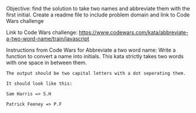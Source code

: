 Objective:
find the solution to take two names and abbreviate them with the first initial.
Create a readme file to include problem domain and link to Code Wars challenge

Link to Code Wars challenge:
https://www.codewars.com/kata/abbreviate-a-two-word-name/train/javascript

Instructions from Code Wars for Abbreviate a two word name:
    Write a function to convert a name into initials. This kata strictly takes
    two words with one space in between them.

    The output should be two capital letters with a dot seperating them.

    It should look like this:

    Sam Harris => S.H

    Patrick Feeney => P.F
